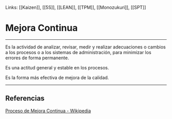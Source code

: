 Links: [[Kaizen]], [[5S]], [[LEAN]], [[TPM]], [[Monozukuri]], [[SPT]]

# Mejora Continua
---

Es la actividad de analizar, revisar, medir y realizar adecuaciones o cambios a los procesos o a los sistemas de administración, para minimizar los errores de forma permanente.

Es una actitud general y estable en los procesos.

Es la forma más efectiva de mejora de la calidad.

---

## Referencias
[Proceso de Mejora Continua - Wikipedia](https://es.wikipedia.org/wiki/Proceso_de_mejora_continua)